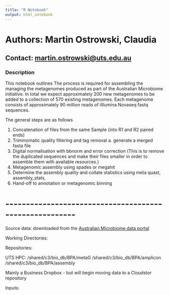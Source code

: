 ```yaml
---
title: "R Notebook"
output: html_notebook
---
```


# Authors: Martin Ostrowski, Claudia 
## Contact: martin.ostrowski@uts.edu.au

### Description

This notebook outlines The process is required for assembling the managing the metagenomes produced as part of the Australian Microbiome initiative. In total we expect approximately 200 new metagenomes to be added to a collection of 570 existing metagenomes. Each metagenome consists of approximately 90 million reads of illlumina Novaseq fastq sequences.

The general steps are as follows

1. Concatenation of files from the same Sample (into R1 and R2 paired ends)
2. Trimmomatic quality filtering and tag removal
  a. generate a merged fasta file
3. Digital normalisation with bbnorm and error correction (This is to remove the duplicated sequences and make their files smaller in order to assemble them with available resources.)
4. Metagenomic assembly using spades or megahit
5. Determine the assembly quality and collate statistics using meta quast, assembly_stats,
6. Hand-off to annotation or metagenomic binning


# -------------------------------------------------------
Source data: downloaded from the [Australian Microbiome data portal](https://data.bioplatforms.com/organization/australian-microbiome)


Working Directories:


Repositories:

UTS HPC: /shared/c3/bio_db/BPA/metaG
        /shared/c3/bio_db/BPA/amplicon
        /shared/c3/bio_db/BPA/assembly
        

Mainly a Business Dropbox - but will begin moving data to a Cloudstor repository



Inputs:

